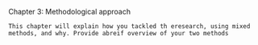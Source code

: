 Chapter 3:  Methodological approach

    This chapter will explain how you tackled th eresearch, using mixed methods, and why. Provide abreif overview of your two methods
    